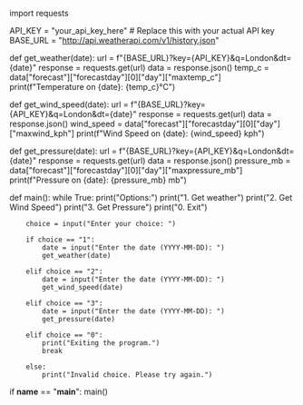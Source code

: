  import requests

API_KEY = "your_api_key_here"  # Replace this with your actual API key
BASE_URL = "http://api.weatherapi.com/v1/history.json"


def get_weather(date):
    url = f"{BASE_URL}?key={API_KEY}&q=London&dt={date}"
    response = requests.get(url)
    data = response.json()
    temp_c = data["forecast"]["forecastday"][0]["day"]["maxtemp_c"]
    print(f"Temperature on {date}: {temp_c}°C")


def get_wind_speed(date):
    url = f"{BASE_URL}?key={API_KEY}&q=London&dt={date}"
    response = requests.get(url)
    data = response.json()
    wind_speed = data["forecast"]["forecastday"][0]["day"]["maxwind_kph"]
    print(f"Wind Speed on {date}: {wind_speed} kph")


def get_pressure(date):
    url = f"{BASE_URL}?key={API_KEY}&q=London&dt={date}"
    response = requests.get(url)
    data = response.json()
    pressure_mb = data["forecast"]["forecastday"][0]["day"]["maxpressure_mb"]
    print(f"Pressure on {date}: {pressure_mb} mb")


def main():
    while True:
        print("Options:")
        print("1. Get weather")
        print("2. Get Wind Speed")
        print("3. Get Pressure")
        print("0. Exit")

        choice = input("Enter your choice: ")

        if choice == "1":
            date = input("Enter the date (YYYY-MM-DD): ")
            get_weather(date)

        elif choice == "2":
            date = input("Enter the date (YYYY-MM-DD): ")
            get_wind_speed(date)

        elif choice == "3":
            date = input("Enter the date (YYYY-MM-DD): ")
            get_pressure(date)

        elif choice == "0":
            print("Exiting the program.")
            break

        else:
            print("Invalid choice. Please try again.")


if __name__ == "__main__":
    main()
